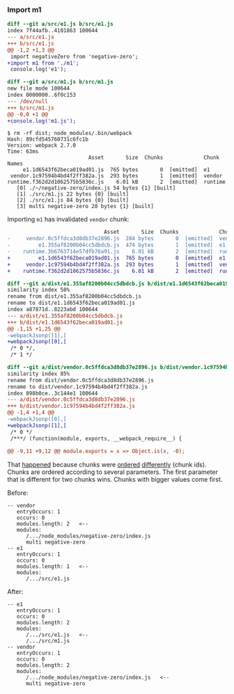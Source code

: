 ### Import m1

```diff
diff --git a/src/e1.js b/src/e1.js
index 7f44afb..4101863 100644
--- a/src/e1.js
+++ b/src/e1.js
@@ -1,2 +1,3 @@
 import negativeZero from 'negative-zero';
+import m1 from './m1';
 console.log('e1');
```

```diff
diff --git a/src/m1.js b/src/m1.js
new file mode 100644
index 0000000..6f0c153
--- /dev/null
+++ b/src/m1.js
@@ -0,0 +1 @@
+console.log('m1.js');
```

    $ rm -rf dist; node_modules/.bin/webpack
    Hash: 89cfd545760731c6fc1b
    Version: webpack 2.7.0
    Time: 63ms
                              Asset       Size  Chunks             Chunk Names
         e1.1d6543f62beca019ad01.js  765 bytes       0  [emitted]  e1
     vendor.1c97594b4bd4f2ff382a.js  293 bytes       1  [emitted]  vendor
    runtime.f362d2d1062575b5836c.js    6.01 kB       2  [emitted]  runtime
       [0] ./~/negative-zero/index.js 54 bytes {1} [built]
       [1] ./src/m1.js 22 bytes {0} [built]
       [2] ./src/e1.js 84 bytes {0} [built]
       [3] multi negative-zero 28 bytes {1} [built]

Importing `m1` has invalidated `vendor` chunk:

```diff
                               Asset       Size  Chunks             Chunk Names
-     vendor.0c5ffdca3d8db37e2896.js  284 bytes       0  [emitted]  vendor
-         e1.355af8200b04cc5dbdcb.js  474 bytes       1  [emitted]  e1
-    runtime.3b6763714e57dfb76a91.js    6.01 kB       2  [emitted]  runtime
+         e1.1d6543f62beca019ad01.js  765 bytes       0  [emitted]  e1
+     vendor.1c97594b4bd4f2ff382a.js  293 bytes       1  [emitted]  vendor
+    runtime.f362d2d1062575b5836c.js    6.01 kB       2  [emitted]  runtime
```

```diff
diff --git a/dist/e1.355af8200b04cc5dbdcb.js b/dist/e1.1d6543f62beca019ad01.js
similarity index 58%
rename from dist/e1.355af8200b04cc5dbdcb.js
rename to dist/e1.1d6543f62beca019ad01.js
index a87871d..8223abd 100644
--- a/dist/e1.355af8200b04cc5dbdcb.js
+++ b/dist/e1.1d6543f62beca019ad01.js
@@ -1,15 +1,25 @@
-webpackJsonp([1],[
+webpackJsonp([0],[
 /* 0 */,
 /* 1 */
```

```diff
diff --git a/dist/vendor.0c5ffdca3d8db37e2896.js b/dist/vendor.1c97594b4bd4f2ff382a.js
similarity index 85%
rename from dist/vendor.0c5ffdca3d8db37e2896.js
rename to dist/vendor.1c97594b4bd4f2ff382a.js
index 898b0ce..3c144e1 100644
--- a/dist/vendor.0c5ffdca3d8db37e2896.js
+++ b/dist/vendor.1c97594b4bd4f2ff382a.js
@@ -1,4 +1,4 @@
-webpackJsonp([0],[
+webpackJsonp([1],[
 /* 0 */
 /***/ (function(module, exports, __webpack_require__) {
 
@@ -9,11 +9,12 @@ module.exports = x => Object.is(x, -0);
```

That [happened][1] because chunks were [ordered][2] [differently][3] (chunk ids). Chunks are ordered according to several parameters. The first parameter that is different for two chunks wins. Chunks with bigger values come first.

Before:

```
-- vendor
   entryOccurs: 1
   occurs: 0
   modules.length: 2   <--
   modules:
      /.../node_modules/negative-zero/index.js
      multi negative-zero
-- e1
   entryOccurs: 1
   occurs: 0
   modules.length: 1   <--
   modules:
      /.../src/e1.js
```

After:

```
-- e1
   entryOccurs: 1
   occurs: 0
   modules.length: 2
   modules:
      /.../src/e1.js   <--
      /.../src/m1.js
-- vendor
   entryOccurs: 1
   occurs: 0
   modules.length: 2
   modules:
      /.../node_modules/negative-zero/index.js   <--
      multi negative-zero
```

[1]: https://github.com/webpack/webpack/blob/v2.7.0/lib/Compilation.js#L600
[2]: https://github.com/webpack/webpack/blob/v2.7.0/lib/optimize/OccurrenceOrderPlugin.js#L72-L110
[3]: https://github.com/webpack/webpack/blob/v2.7.0/lib/optimize/OccurrenceOrderPlugin.js#L91-L105
